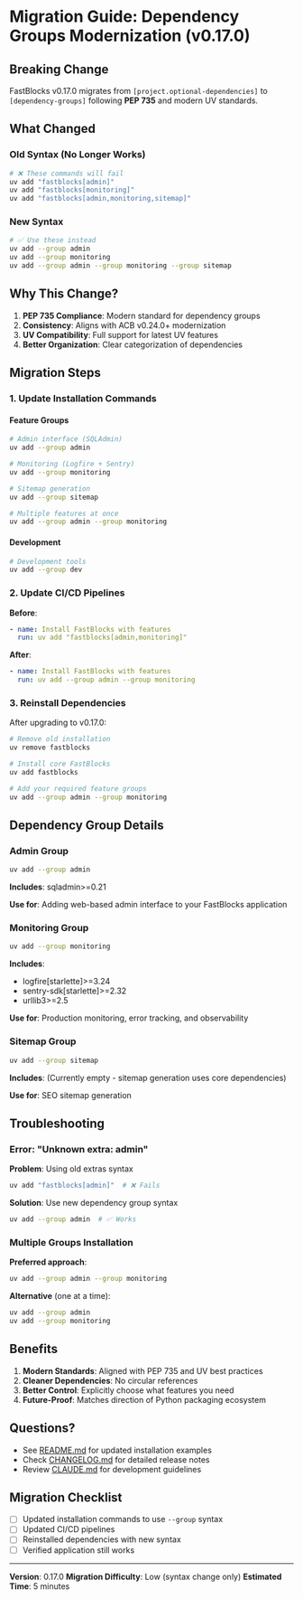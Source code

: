 # Migration Guide: Dependency Groups Modernization (v0.17.0)

## Breaking Change

FastBlocks v0.17.0 migrates from `[project.optional-dependencies]` to `[dependency-groups]` following **PEP 735** and modern UV standards.

## What Changed

### Old Syntax (No Longer Works)

```bash
# ❌ These commands will fail
uv add "fastblocks[admin]"
uv add "fastblocks[monitoring]"
uv add "fastblocks[admin,monitoring,sitemap]"
```

### New Syntax

```bash
# ✅ Use these instead
uv add --group admin
uv add --group monitoring
uv add --group admin --group monitoring --group sitemap
```

## Why This Change?

1. **PEP 735 Compliance**: Modern standard for dependency groups
1. **Consistency**: Aligns with ACB v0.24.0+ modernization
1. **UV Compatibility**: Full support for latest UV features
1. **Better Organization**: Clear categorization of dependencies

## Migration Steps

### 1. Update Installation Commands

#### Feature Groups

```bash
# Admin interface (SQLAdmin)
uv add --group admin

# Monitoring (Logfire + Sentry)
uv add --group monitoring

# Sitemap generation
uv add --group sitemap

# Multiple features at once
uv add --group admin --group monitoring
```

#### Development

```bash
# Development tools
uv add --group dev
```

### 2. Update CI/CD Pipelines

**Before**:

```yaml
- name: Install FastBlocks with features
  run: uv add "fastblocks[admin,monitoring]"
```

**After**:

```yaml
- name: Install FastBlocks with features
  run: uv add --group admin --group monitoring
```

### 3. Reinstall Dependencies

After upgrading to v0.17.0:

```bash
# Remove old installation
uv remove fastblocks

# Install core FastBlocks
uv add fastblocks

# Add your required feature groups
uv add --group admin --group monitoring
```

## Dependency Group Details

### Admin Group

```bash
uv add --group admin
```

**Includes**: sqladmin>=0.21

**Use for**: Adding web-based admin interface to your FastBlocks application

### Monitoring Group

```bash
uv add --group monitoring
```

**Includes**:

- logfire[starlette]>=3.24
- sentry-sdk[starlette]>=2.32
- urllib3>=2.5

**Use for**: Production monitoring, error tracking, and observability

### Sitemap Group

```bash
uv add --group sitemap
```

**Includes**: (Currently empty - sitemap generation uses core dependencies)

**Use for**: SEO sitemap generation

## Troubleshooting

### Error: "Unknown extra: admin"

**Problem**: Using old extras syntax

```bash
uv add "fastblocks[admin]"  # ❌ Fails
```

**Solution**: Use new dependency group syntax

```bash
uv add --group admin  # ✅ Works
```

### Multiple Groups Installation

**Preferred approach**:

```bash
uv add --group admin --group monitoring
```

**Alternative** (one at a time):

```bash
uv add --group admin
uv add --group monitoring
```

## Benefits

1. **Modern Standards**: Aligned with PEP 735 and UV best practices
1. **Cleaner Dependencies**: No circular references
1. **Better Control**: Explicitly choose what features you need
1. **Future-Proof**: Matches direction of Python packaging ecosystem

## Questions?

- See [README.md](./README.md) for updated installation examples
- Check [CHANGELOG.md](./CHANGELOG.md) for detailed release notes
- Review [CLAUDE.md](./CLAUDE.md) for development guidelines

## Migration Checklist

- [ ] Updated installation commands to use `--group` syntax
- [ ] Updated CI/CD pipelines
- [ ] Reinstalled dependencies with new syntax
- [ ] Verified application still works

______________________________________________________________________

**Version**: 0.17.0
**Migration Difficulty**: Low (syntax change only)
**Estimated Time**: 5 minutes
